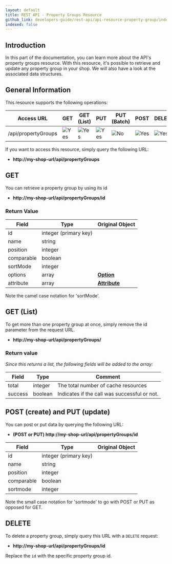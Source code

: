 ```yaml
---
layout: default
title: REST API - Property Groups Resource
github_link: developers-guide/rest-api/api-resource-property-group/index.md
indexed: false
---
```


## Introduction

In this part of the documentation, you can learn more about the API's property groups resource. With this resource, it's possible to retrieve and update any property group in your shop. We will also have a look at the associated data structures.

## General Information

This resource supports the following operations:

|  Access URL                 | GET                      | GET (List)            | PUT                   | PUT (Batch)         | POST                   | DELETE                | DELETE (Batch)      |
|-----------------------------|--------------------------|-----------------------|-----------------------|---------------------|------------------------|-----------------------|---------------------|
| /api/propertyGroups         | ![Yes](../img/yes.png)    | ![Yes](../img/yes.png) | ![Yes](../img/yes.png) | ![No](../img/no.png) | ![Yes](../img/yes.png)  | ![Yes](../img/yes.png) | ![No](../img/no.png) |

If you want to access this resource, simply query the following URL:

* **http://my-shop-url/api/propertyGroups**

## GET

You can retrieve a property group by using its id

* **http://my-shop-url/api/propertyGroups/id**

### Return Value

| Field               | Type                  | Original Object                                            |
|---------------------|-----------------------|---------------------------------------------------------|
| id                  | integer (primary key) |                                                            |
| name                  | string                  |                                                            |
| position              | integer                  |                                                            |
| comparable          | boolean                  |                                                            |
| sortMode              | integer                  |                                                            |
| options              | array                  | **[Option](../models/#property-group-option)**            |
| attribute              | array                  | **[Attribute](../models/#property-group-attribute)**        |

Note the camel case notation for 'sortMode'.

## GET (List)

To get more than one property group at once, simply remove the id parameter from the request URL.

* **http://my-shop-url/api/propertyGroups/**

### Return value

*Since this returns a list, the following fields will be added to the array:*

| Field               | Type                  | Comment                                            |
|---------------------|-----------------------|-------------------------------------------------|
| total                  | integer                  | The total number of cache resources             |
| success              | boolean                  | Indicates if the call was successful or not.    |

## POST (create) and PUT (update)

You can post or put data by querying the following URL:

* **(POST or PUT) http://my-shop-url/api/propertyGroups/id**

| Field               | Type                  | Original Object                                            |
|---------------------|-----------------------|---------------------------------------------------------|
| id                  | integer (primary key) |                                                            |
| name                  | string                  |                                                            |
| position              | integer                  |                                                            |
| comparable          | boolean                  |                                                            |
| sortmode              | integer                  |                                                            |

Note the small case notation for 'sortmode' to go with POST or PUT as opposed for GET.

## DELETE
To delete a property group, simply query this URL with a `DELETE` request:

* **http://my-shop-url/api/propertyGroups/id**

Replace the `id` with the specific property group id.
